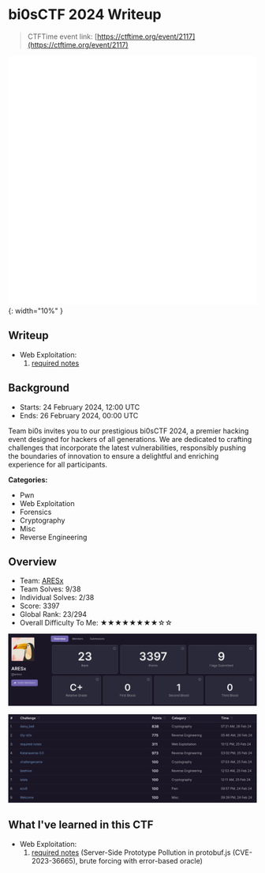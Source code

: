 # bi0sCTF 2024 Writeup

> CTFTime event link: [https://ctftime.org/event/2117](https://ctftime.org/event/2117)

![](https://raw.githubusercontent.com/siunam321/CTF-Writeups/main/bi0sCTF-2024/images/banner.png){: width="10%" }


## Writeup

- Web Exploitation:
    1. [required notes](https://siunam321.github.io/ctf/bi0sCTF-2024/Web-Exploitation/required-notes/)

## Background

- Starts: 24 February 2024, 12:00 UTC
- Ends: 26 February 2024, 00:00 UTC

Team bi0s invites you to our prestigious bi0sCTF 2024, a premier hacking event designed for hackers of all generations. We are dedicated to crafting challenges that incorporate the latest vulnerabilities, responsibly pushing the boundaries of innovation to ensure a delightful and enriching experience for all participants.

**Categories:**

- Pwn
- Web Exploitation
- Forensics
- Cryptography
- Misc
- Reverse Engineering

## Overview

- Team: [ARESx](https://ctftime.org/team/128734)
- Team Solves: 9/38
- Individual Solves: 2/38
- Score: 3397
- Global Rank: 23/294
- Overall Difficulty To Me: ★★★★★★★★☆☆

![](https://raw.githubusercontent.com/siunam321/CTF-Writeups/main/bi0sCTF-2024/images/score.png)

![](https://raw.githubusercontent.com/siunam321/CTF-Writeups/main/bi0sCTF-2024/images/solves.png)

## What I've learned in this CTF

- Web Exploitation:
    1. [required notes](https://siunam321.github.io/ctf/bi0sCTF-2024/Web-Exploitation/required-notes/) (Server-Side Prototype Pollution in protobuf.js (CVE-2023-36665), brute forcing with error-based oracle)